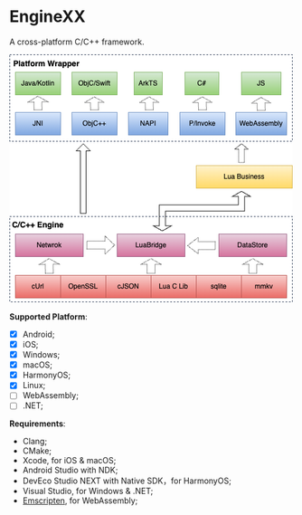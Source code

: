 # EngineXX

A cross-platform C/C++ framework.

![Arch](/res/arch.png)

**Supported Platform**:

* [x] Android;
* [x] iOS;
* [x] Windows;
* [x] macOS;
* [x] HarmonyOS;
* [x] Linux;
* [ ] WebAssembly;
* [ ] .NET;

**Requirements**:

* Clang;
* CMake;
* Xcode, for iOS & macOS;
* Android Studio with NDK;
* DevEco Studio NEXT with Native SDK，for HarmonyOS;
* Visual Studio, for Windows & .NET;
* [Emscripten][1], for WebAssembly;

[1]: https://emscripten.org/
